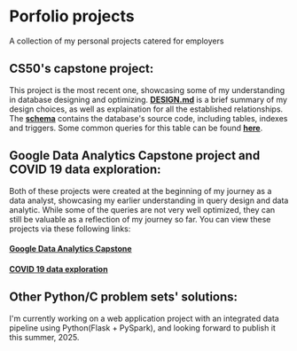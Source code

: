 # Porfolio projects
A collection of my personal projects catered for employers

## CS50's capstone project:
This project is the most recent one, showcasing some of my understanding in database designing and optimizing. [**DESIGN.md**](DESIGN.md) is a brief summary of my design choices, as well as explaination for all the established relationships. The [**schema**](schema.sql) contains the database's source code, including tables, indexes and triggers. Some common queries for this table can be found [**here**](queries.sql).

## Google Data Analytics Capstone project and COVID 19 data exploration:
Both of these projects were created at the beginning of my journey as a data analyst, showcasing my earlier understanding in query design and data analytic. While some of the queries are not very well optimized, they can still be valuable as a reflection of my journey so far. You can view these projects via these following links:
#### [Google Data Analytics Capstone](https://theb40.github.io/Google%20Data%20Analytics%20Capstone%20Project%208cf774d6ed87430188586d531160d2ed.html)
#### [COVID 19 data exploration](https://theb40.github.io/COVID%2019%20Data%20exploration%207e73a5401a0b4e2d97024e66a793128c.html)

## Other Python/C problem sets' solutions:
I'm currently working on a web application project with an integrated data pipeline using Python(Flask + PySpark), and looking forward to publish it this summer, 2025. 
